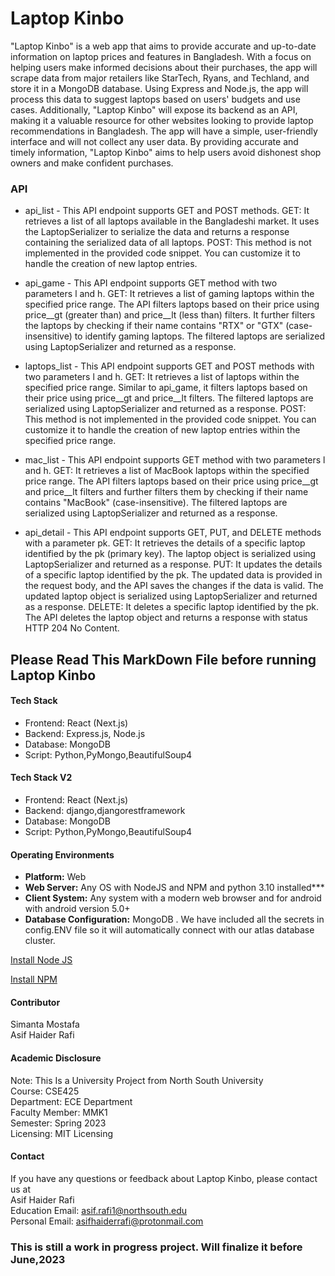 
# Laptop Kinbo
"Laptop Kinbo" is a web app that aims to provide accurate and up-to-date information on laptop prices and features in Bangladesh. With a focus on helping users make informed decisions about their purchases, the app will scrape data from major retailers like StarTech, Ryans, and Techland, and store it in a MongoDB database. Using Express and Node.js, the app will process this data to suggest laptops based on users' budgets and use cases. Additionally, "Laptop Kinbo" will expose its backend as an API, making it a valuable resource for other websites looking to provide laptop recommendations in Bangladesh. The app will have a simple, user-friendly interface and will not collect any user data. By providing accurate and timely information, "Laptop Kinbo" aims to help users avoid dishonest shop owners and make confident purchases.
### API
* api_list - This API endpoint supports GET and POST methods.
  GET: It retrieves a list of all laptops available in the Bangladeshi market. It uses the LaptopSerializer to serialize the data and returns a response containing the serialized data of all laptops.
  POST: This method is not implemented in the provided code snippet. You can customize it to handle the creation of new laptop entries.

* api_game - This API endpoint supports GET method with two parameters l and h.
  GET: It retrieves a list of gaming laptops within the specified price range. The API filters laptops based on their price using price__gt (greater than) and price__lt (less than) filters. It further filters the laptops by checking if their name contains "RTX" or "GTX" (case-insensitive) to identify gaming laptops. The filtered laptops are serialized using LaptopSerializer and returned as a response.

* laptops_list - This API endpoint supports GET and POST methods with two parameters l and h.
  GET: It retrieves a list of laptops within the specified price range. Similar to api_game, it filters laptops based on their price using price__gt and price__lt filters. The filtered laptops are serialized using LaptopSerializer and returned as a response.
  POST: This method is not implemented in the provided code snippet. You can customize it to handle the creation of new laptop entries within the specified price range.

* mac_list - This API endpoint supports GET method with two parameters l and h.
  GET: It retrieves a list of MacBook laptops within the specified price range. The API filters laptops based on their price using price__gt and price__lt filters and further filters them by checking if their name contains "MacBook" (case-insensitive). The filtered laptops are serialized using LaptopSerializer and returned as a response.

* api_detail - This API endpoint supports GET, PUT, and DELETE methods with a parameter pk.
 GET: It retrieves the details of a specific laptop identified by the pk (primary key). The laptop object is serialized using LaptopSerializer and returned as a response.
 PUT: It updates the details of a specific laptop identified by the pk. The updated data is provided in the request body, and the API saves the changes if the data is valid. The updated laptop object is serialized using LaptopSerializer and returned as a response.
 DELETE: It deletes a specific laptop identified by the pk. The API deletes the laptop object and returns a response with status HTTP 204 No Content.

## Please Read This MarkDown File before running Laptop Kinbo
#### Tech Stack
* Frontend: React (Next.js)
* Backend: Express.js, Node.js
* Database: MongoDB 
* Script: Python,PyMongo,BeautifulSoup4
#### Tech Stack V2
* Frontend: React (Next.js)
* Backend: django,djangorestframework
* Database: MongoDB 
* Script: Python,PyMongo,BeautifulSoup4

#### Operating Environments
<p style="text-align: left;font-family:arial;">
<ul type="disc"> 
  <li><strong>Platform:</strong> Web </li>
  <li><strong>Web Server:</strong> Any OS with NodeJS and NPM and python 3.10 installed***</li>
  <li><strong>Client System:</strong> Any system with a modern web browser and for android with android version 5.0+</li>
  <li><strong>Database Configuration:</strong> MongoDB . We have included all the secrets in config.ENV file so it will automatically connect with our atlas database cluster.</li>
</ul>
</p>

[Install Node JS](https://nodejs.org/en/)

[Install NPM](https://www.npmjs.com/)



#### Contributor
Simanta Mostafa <br>
Asif Haider Rafi <br>

#### Academic Disclosure 
Note: This Is a University Project from North South University <br>
Course: CSE425 <br> 
Department: ECE Department <br>
Faculty Member: MMK1 <br>
Semester: Spring 2023 <br> 
Licensing: MIT Licensing
#### Contact 
If you have any questions or feedback about Laptop Kinbo, please contact us at <br>
Asif Haider Rafi <br>
Education Email: asif.rafi1@northsouth.edu <br>
Personal Email: asifhaiderrafi@protonmail.com

### This is still a work in progress project. Will finalize it before June,2023

